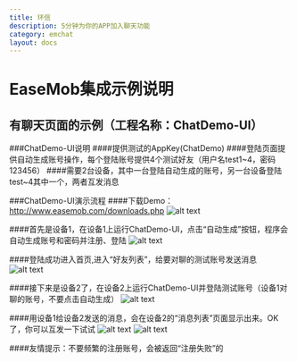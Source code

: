 ```yaml
---
title: 环信
description: 5分钟为你的APP加入聊天功能
category: emchat
layout: docs
---
```


# EaseMob集成示例说明

##  有聊天页面的示例（工程名称：ChatDemo-UI）

###ChatDemo-UI说明
 ####提供测试的AppKey(ChatDemo)
 ####登陆页面提供自动生成账号操作，每个登陆账号提供4个测试好友（用户名test1~4，密码123456）
 ####需要2台设备，其中一台登陆自动生成的账号，另一台设备登陆test~4其中一个，两者互发消息

###ChatDemo-UI演示流程
 ####下载Demo：http://www.easemob.com/downloads.php
  ![alt text](chatUIDemoFolder.png "Demo")
  
 ####首先是设备1，在设备1上运行ChatDemo-UI，点击“自动生成”按钮，程序会自动生成账号和密码并注册、登陆
 ![alt text](chatUIDemoLogin.png "Demo")
 
 ####登陆成功进入首页,进入“好友列表”，给要对聊的测试账号发送消息
 ![alt text](chatUIDemoMessage.png "Demo")
 
 ####接下来是设备2了，在设备2上运行ChatDemo-UI并登陆测试账号（设备1对聊的账号，不要点击自动生成）
 ![alt text](chatUIDemoOther.png "Demo")
 
 ####用设备1给设备2发送的消息，会在设备2的“消息列表”页面显示出来。OK了，你可以互发一下试试
 ![alt text](chatUIDemoOtherChatList.png "Demo")
 ![alt text](chatUIDemoOtherChatEach.png "Demo")
 
 ####友情提示：不要频繁的注册账号，会被返回“注册失败”的